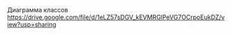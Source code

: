 Диаграмма классов\
https://drive.google.com/file/d/1eLZ57sDGV_kEVMRGlPeVG7OCrpoEukDZ/view?usp=sharing
